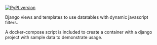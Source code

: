 [![PyPI version](https://badge.fury.io/py/django-filtered-datatables.svg)](https://badge.fury.io/py/django-filtered-datatables)

Django views and templates to use datatables with dynamic javascript filters.

A docker-compose script is included to create a container with a django project with sample data to demonstrate usage. 


